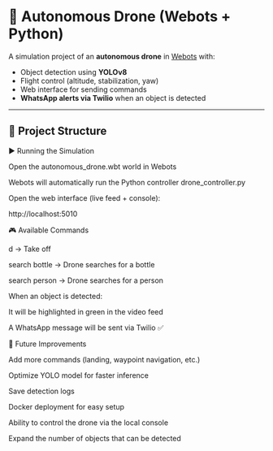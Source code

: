 # 🚁 Autonomous Drone (Webots + Python)

A simulation project of an **autonomous drone** in [Webots](https://cyberbotics.com/) with:
- Object detection using **YOLOv8**
- Flight control (altitude, stabilization, yaw)
- Web interface for sending commands
- **WhatsApp alerts via Twilio** when an object is detected

---

## 📂 Project Structure


▶️ Running the Simulation

Open the autonomous_drone.wbt world in Webots

Webots will automatically run the Python controller drone_controller.py

Open the web interface (live feed + console):

http://localhost:5010



🎮 Available Commands

d → Take off

search bottle → Drone searches for a bottle

search person → Drone searches for a person

When an object is detected:

It will be highlighted in green in the video feed

A WhatsApp message will be sent via Twilio ✅



📌 Future Improvements

 Add more commands (landing, waypoint navigation, etc.)

 Optimize YOLO model for faster inference

 Save detection logs

 Docker deployment for easy setup

 Ability to control the drone via the local console

 Expand the number of objects that can be detected